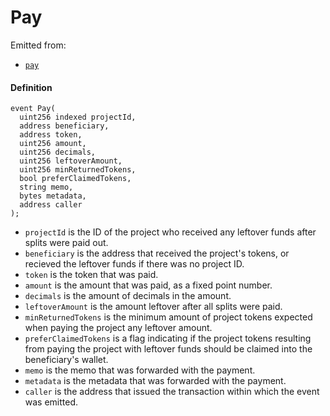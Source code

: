 # Pay

Emitted from:

* [`pay`](/dev/deprecated/v2/contracts/or-utilities/jbetherc20splitspayer/write/pay.md)

#### Definition

```
event Pay(
  uint256 indexed projectId,
  address beneficiary,
  address token,
  uint256 amount,
  uint256 decimals,
  uint256 leftoverAmount,
  uint256 minReturnedTokens,
  bool preferClaimedTokens,
  string memo,
  bytes metadata,
  address caller
);
```

* `projectId` is the ID of the project who received any leftover funds after splits were paid out.
* `beneficiary` is the address that received the project's tokens, or recieved the leftover funds if there was no project ID.
* `token` is the token that was paid.
* `amount` is the amount that was paid, as a fixed point number.
* `decimals` is the amount of decimals in the amount.
* `leftoverAmount` is the amount leftover after all splits were paid.
* `minReturnedTokens` is the minimum amount of project tokens expected when paying the project any leftover amount.
* `preferClaimedTokens` is a flag indicating if the project tokens resulting from paying the project with leftover funds should be claimed into the beneficiary's wallet.
* `memo` is the memo that was forwarded with the payment.
* `metadata` is the metadata that was forwarded with the payment.
* `caller` is the address that issued the transaction within which the event was emitted.
